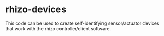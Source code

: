 # rhizo-devices
This code can be used to create self-identifying sensor/actuator devices that work with the rhizo controller/client software.
